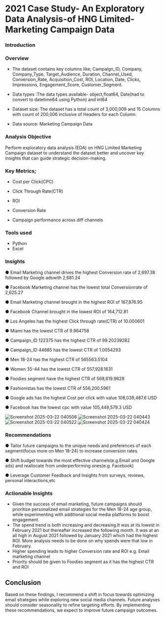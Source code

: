 # 2021 Case Study- An Exploratory Data Analysis-of HNG Limited-Marketing Campaign Data

### Introduction

### Overview

- The dataset contains key columns like; Campaign_ID, Company, Company_Type, Target_Audience, Duration, Channel_Used, Conversion_Rate, Acquisition_Cost, ROI, Location, Date, Clicks, Impressions, Engagement_Score, Customer_Segment.

- Data types :The data types available- object,float64, Date(had to convert to datetime64 using Python) and int64

- Dataset size: The dataset has a total count of 3,000,009 and 15 Columns with count of 200,006 inclusive of Headers for each Column.

- Data source: Marketing Campaign Data

### Analysis Objective

Perform exploratory data analysis (EDA) on HNG Limited Marketing Campaign dataset to understand the dataset better and uncover key insights that can guide strategic decision-making. 

### Key Metrics;

- Cost per Click(CPC)

- Click Through Rate(CTR)

- ROI

- Conversion Rate

- Campaign performance across diff channels

### Tools used
- Python
- Excel

### Insights

● Email Marketing channel drives the highest Conversion rate of 2,697.38 followed by Google adswith 2,681.24

● Facebook Marketing channel has the lowest total Conversionrate of 2,625.27

● Email Marketing channel brought in the highest ROI of 167,876.95

● Facebook Channel brought in the lowest ROI of 164,712.81

● Los Angeles has the highest Click through rate(CTR) of 10.000601

● Miami has the lowest CTR of 9.964758

● Campaign_ID 122375 has the highest CTR of 99.20239282

● Campaign_ID 44685 has the lowest CTR of 1.0054293

● Men 18-24 has the highest CTR of 565563.5104

● Women 35-44 has the lowest CTR of 557,928.1631

● Foodies segment have the highest CTR of 568,619.9628

● Fashionistas has the lowest CTR of 556,200.5961

● Google ads has the highest Cost per click with value 108,039,487.6 USD

● Facebook has the lowest cpc with value 105,448,579.3 USD

![Screenshot 2025-03-22 040506](https://github.com/user-attachments/assets/4dcf4718-2fea-49a1-849a-04b749ae8080)
![Screenshot 2025-03-22 040443](https://github.com/user-attachments/assets/6603ebe0-8a56-4d77-a05c-8c5263ac9b18)
![Screenshot 2025-03-22 040522](https://github.com/user-attachments/assets/1548a002-7d4c-45c4-a87a-5ee7e0ead1a9)
![Screenshot 2025-03-22 040424](https://github.com/user-attachments/assets/c71d3fba-353e-42ff-93fd-b1ec423ab908)


### Recommendations

● Tailor future campaigns to the unique needs and preferences of  each segment(focus more on Men 18-24) to increase conversion rates.

● Shift budget towards the most effective channels(e.g.Email and Google ads) and reallocate from underperforming ones(e.g. Facebook)

● Leverage Customer Feedback and Insights from surveys, reviews, personal interactions,etc

### Actionable Insights 
- Given the success of email marketing, future campaigns should prioritize personalized email strategies for the Men 18-24 age group, while experimenting with additional social media platforms to boost engagement.
- The spend trend is both increasing and decreasing.It was at its lowest in February 2021 but thereafter increased the following month. It was at an all high in August 2021 followed by January 2021 which had 
the highest ROI. More analysis needs to be done on why spends were that low in February.
- Higher spending leads to higher Conversion rate and ROI e.g. Email marketing channel
- Priority should be given to Foodies segment as it has the highest CTR and ROI

## Conclusion

Based on these findings, I recommend a shift in focus towards optimizing email strategies while exploring new social media channels. Future analyses should consider seasonality to refine targeting efforts. By implementing these recommendations, we expect to improve future campaign outcomes.
